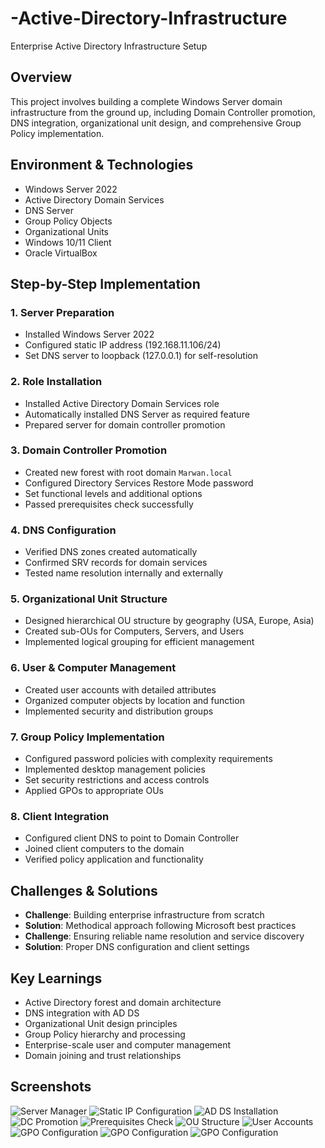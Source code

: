 # -Active-Directory-Infrastructure

Enterprise Active Directory Infrastructure Setup

## Overview
This project involves building a complete Windows Server domain infrastructure from the ground up, including Domain Controller promotion, DNS integration, organizational unit design, and comprehensive Group Policy implementation.

## Environment & Technologies
- Windows Server 2022
- Active Directory Domain Services
- DNS Server
- Group Policy Objects
- Organizational Units
- Windows 10/11 Client
- Oracle VirtualBox

## Step-by-Step Implementation

### 1. Server Preparation
- Installed Windows Server 2022
- Configured static IP address (192.168.11.106/24)
- Set DNS server to loopback (127.0.0.1) for self-resolution

### 2. Role Installation
- Installed Active Directory Domain Services role
- Automatically installed DNS Server as required feature
- Prepared server for domain controller promotion

### 3. Domain Controller Promotion
- Created new forest with root domain `Marwan.local`
- Configured Directory Services Restore Mode password
- Set functional levels and additional options
- Passed prerequisites check successfully

### 4. DNS Configuration
- Verified DNS zones created automatically
- Confirmed SRV records for domain services
- Tested name resolution internally and externally

### 5. Organizational Unit Structure
- Designed hierarchical OU structure by geography (USA, Europe, Asia)
- Created sub-OUs for Computers, Servers, and Users
- Implemented logical grouping for efficient management

### 6. User & Computer Management
- Created user accounts with detailed attributes
- Organized computer objects by location and function
- Implemented security and distribution groups

### 7. Group Policy Implementation
- Configured password policies with complexity requirements
- Implemented desktop management policies
- Set security restrictions and access controls
- Applied GPOs to appropriate OUs

### 8. Client Integration
- Configured client DNS to point to Domain Controller
- Joined client computers to the domain
- Verified policy application and functionality

## Challenges & Solutions
- **Challenge**: Building enterprise infrastructure from scratch
- **Solution**: Methodical approach following Microsoft best practices
- **Challenge**: Ensuring reliable name resolution and service discovery
- **Solution**: Proper DNS configuration and client settings

## Key Learnings
- Active Directory forest and domain architecture
- DNS integration with AD DS
- Organizational Unit design principles
- Group Policy hierarchy and processing
- Enterprise-scale user and computer management
- Domain joining and trust relationships

## Screenshots
![Server Manager](/screenshots/1.png)
![Static IP Configuration](/screenshots/2.png)
![AD DS Installation](/screenshots/3.png)
![DC Promotion](/screenshots/4.png)
![Prerequisites Check](/screenshots/5.png)
![OU Structure](/screenshots/6.png)
![User Accounts](/screenshots/7.png)
![GPO Configuration](/screenshots/8.png)
![GPO Configuration](/screenshots/9.png)
![GPO Configuration](/screenshots/x.png)
